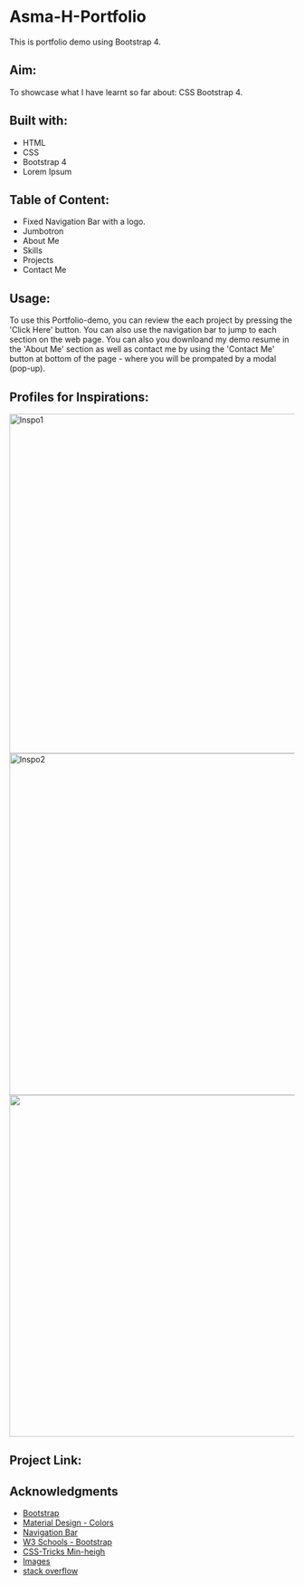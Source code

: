 # Asma-H-Portfolio

This is portfolio demo using Bootstrap 4.

## Aim:
To showcase what I have learnt so far about: CSS Bootstrap 4.

## Built with:
* HTML
* CSS
* Bootstrap 4
* Lorem Ipsum


## Table of Content:
* Fixed Navigation Bar with a logo.
* Jumbotron 
* About Me
* Skills
* Projects
* Contact Me

## Usage:
To use this Portfolio-demo, you can review the each project by  pressing the 'Click Here' button. You can also use the navigation bar to jump to each section on the web page. You can also  you  downloand my demo resume in the 'About Me' section as well as contact me by using the 'Contact Me' button at bottom of the page - where you will be prompated by a modal (pop-up).

## Profiles for Inspirations:
<img width="599" alt="Inspo1" src="https://user-images.githubusercontent.com/97250633/221959081-1ed8376f-9b45-4611-a95e-19ae254c19ef.png">
<img width="603" alt="Inspo2" src="https://user-images.githubusercontent.com/97250633/221959097-c087a29c-b56c-47f9-b3fa-b22a7cfd89b0.png">
<img width="603"![Inspo3] src="https://user-images.githubusercontent.com/97250633/221959757-4aea1c6a-d3fd-4891-8f19-e909fed9113a.png")>

## Project Link:


## Acknowledgments
* [Bootstrap](https://getbootstrap.com/docs/4.1/getting-started/introduction/)
* [Material Design - Colors](https://m2.material.io/design/color/the-color-system.html#tools-for-picking-colors)
* [Navigation Bar](https://www.geeksforgeeks.org/how-to-change-navigation-bar-color-in-bootstrap/)
* [W3 Schools - Bootstrap](https://www.w3schools.com/bootstrap/bootstrap_scrollspy.asp)
* [CSS-Tricks Min-heigh](https://css-tricks.com/almanac/properties/m/min-height/)
* [Images](https://unsplash.com/)
* [stack overflow](https://stackoverflow.com/)


